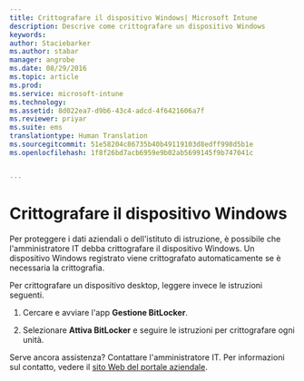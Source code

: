```yaml
---
title: Crittografare il dispositivo Windows| Microsoft Intune
description: Descrive come crittografare un dispositivo Windows
keywords: 
author: Staciebarker
ms.author: stabar
manager: angrobe
ms.date: 08/29/2016
ms.topic: article
ms.prod: 
ms.service: microsoft-intune
ms.technology: 
ms.assetid: 8d022ea7-d9b6-43c4-adcd-4f6421606a7f
ms.reviewer: priyar
ms.suite: ems
translationtype: Human Translation
ms.sourcegitcommit: 51e58204c86735b40b49119103d8edff998d5b1e
ms.openlocfilehash: 1f8f26bd7acb6959e9b02ab5699145f9b747041c


---
```



# Crittografare il dispositivo Windows

Per proteggere i dati aziendali o dell'istituto di istruzione, è possibile che l'amministratore IT debba crittografare il dispositivo Windows. Un dispositivo Windows registrato viene crittografato automaticamente se è necessaria la crittografia.

Per crittografare un dispositivo desktop, leggere invece le istruzioni seguenti.

1.  Cercare e avviare l'app **Gestione BitLocker**.

2.  Selezionare **Attiva BitLocker** e seguire le istruzioni per crittografare ogni unità.

Serve ancora assistenza? Contattare l'amministratore IT. Per informazioni sul contatto, vedere il [sito Web del portale aziendale](http://portal.manage.microsoft.com).



<!--HONumber=Oct16_HO2-->


